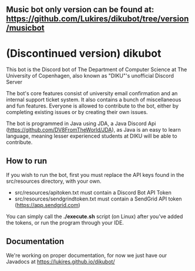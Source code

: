 ## Music bot only version can be found at: https://github.com/Lukires/dikubot/tree/version/musicbot
# (Discontinued version) dikubot

This bot is the Discord bot of The Department of Computer Science at The University of Copenhagen, also known as "DIKU"'s unofficial Discord Server

The bot's core features consist of university email confirmation and an internal support ticket system. It also contains a bunch of miscellaneous and fun features. Everyone is allowed to contribute to the bot, either by completing existing issues or by creating their own issues.

The bot is programmed in Java using JDA, a Java Discord Api (https://github.com/DV8FromTheWorld/JDA), as Java is an easy to learn language, meaning lesser experienced students at DIKU will be able to contribute.

## How to run

If you wish to run the bot, first you must replace the API keys found in the src/resources directory, with your own.
- src/resources/apitoken.txt must contain a Discord Bot API Token
- src/resources/sendgrindtoken.txt must contain a SendGrid API token (https://app.sendgrid.com)

You can simply call the **./execute.sh** script (on Linux) after you've added the tokens, or run the program through your IDE.

## Documentation

We're working on proper documentation, for now we just have our Javadocs at https://lukires.github.io/dikubot/
